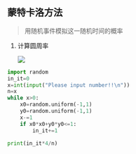 ## 蒙特卡洛方法

> 用随机事件模拟这一随机时间的概率

1. 计算圆周率

   ![](https://timgsa.baidu.com/timg?image&quality=80&size=b9999_10000&sec=1566482931835&di=ec0d9123d72b8ec3846f77a50bf19d08&imgtype=0&src=http%3A%2F%2Fimg1.cache.netease.com%2Fcatchpic%2F8%2F85%2F85EEAEDB1A8C94041CBC9C8B24027623.jpg)

```python
import random
in_it=0
x=int(input("Please input number!!\n"))
n=x
while x>0:
    x0=random.uniform(-1,1) 
    y0=random.uniform(-1,1)
    x-=1
    if x0*x0+y0*y0<=1:
        in_it+=1
        
print(in_it*4/n)
```

